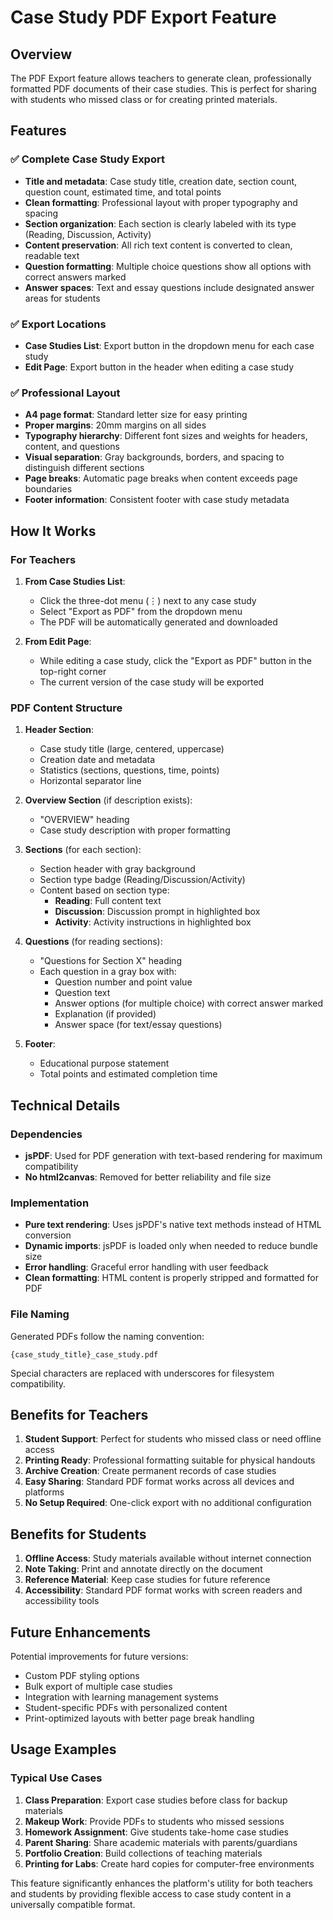 # Case Study PDF Export Feature

## Overview

The PDF Export feature allows teachers to generate clean, professionally formatted PDF documents of their case studies. This is perfect for sharing with students who missed class or for creating printed materials.

## Features

### ✅ Complete Case Study Export
- **Title and metadata**: Case study title, creation date, section count, question count, estimated time, and total points
- **Clean formatting**: Professional layout with proper typography and spacing
- **Section organization**: Each section is clearly labeled with its type (Reading, Discussion, Activity)
- **Content preservation**: All rich text content is converted to clean, readable text
- **Question formatting**: Multiple choice questions show all options with correct answers marked
- **Answer spaces**: Text and essay questions include designated answer areas for students

### ✅ Export Locations
- **Case Studies List**: Export button in the dropdown menu for each case study
- **Edit Page**: Export button in the header when editing a case study

### ✅ Professional Layout
- **A4 page format**: Standard letter size for easy printing
- **Proper margins**: 20mm margins on all sides
- **Typography hierarchy**: Different font sizes and weights for headers, content, and questions
- **Visual separation**: Gray backgrounds, borders, and spacing to distinguish different sections
- **Page breaks**: Automatic page breaks when content exceeds page boundaries
- **Footer information**: Consistent footer with case study metadata

## How It Works

### For Teachers

1. **From Case Studies List**:
   - Click the three-dot menu (⋮) next to any case study
   - Select "Export as PDF" from the dropdown menu
   - The PDF will be automatically generated and downloaded

2. **From Edit Page**:
   - While editing a case study, click the "Export as PDF" button in the top-right corner
   - The current version of the case study will be exported

### PDF Content Structure

1. **Header Section**:
   - Case study title (large, centered, uppercase)
   - Creation date and metadata
   - Statistics (sections, questions, time, points)
   - Horizontal separator line

2. **Overview Section** (if description exists):
   - "OVERVIEW" heading
   - Case study description with proper formatting

3. **Sections** (for each section):
   - Section header with gray background
   - Section type badge (Reading/Discussion/Activity)
   - Content based on section type:
     - **Reading**: Full content text
     - **Discussion**: Discussion prompt in highlighted box
     - **Activity**: Activity instructions in highlighted box

4. **Questions** (for reading sections):
   - "Questions for Section X" heading
   - Each question in a gray box with:
     - Question number and point value
     - Question text
     - Answer options (for multiple choice) with correct answer marked
     - Explanation (if provided)
     - Answer space (for text/essay questions)

5. **Footer**:
   - Educational purpose statement
   - Total points and estimated completion time

## Technical Details

### Dependencies
- **jsPDF**: Used for PDF generation with text-based rendering for maximum compatibility
- **No html2canvas**: Removed for better reliability and file size

### Implementation
- **Pure text rendering**: Uses jsPDF's native text methods instead of HTML conversion
- **Dynamic imports**: jsPDF is loaded only when needed to reduce bundle size
- **Error handling**: Graceful error handling with user feedback
- **Clean formatting**: HTML content is properly stripped and formatted for PDF

### File Naming
Generated PDFs follow the naming convention:
```
{case_study_title}_case_study.pdf
```
Special characters are replaced with underscores for filesystem compatibility.

## Benefits for Teachers

1. **Student Support**: Perfect for students who missed class or need offline access
2. **Printing Ready**: Professional formatting suitable for physical handouts
3. **Archive Creation**: Create permanent records of case studies
4. **Easy Sharing**: Standard PDF format works across all devices and platforms
5. **No Setup Required**: One-click export with no additional configuration

## Benefits for Students

1. **Offline Access**: Study materials available without internet connection
2. **Note Taking**: Print and annotate directly on the document
3. **Reference Material**: Keep case studies for future reference
4. **Accessibility**: Standard PDF format works with screen readers and accessibility tools

## Future Enhancements

Potential improvements for future versions:
- Custom PDF styling options
- Bulk export of multiple case studies
- Integration with learning management systems
- Student-specific PDFs with personalized content
- Print-optimized layouts with better page break handling

## Usage Examples

### Typical Use Cases

1. **Class Preparation**: Export case studies before class for backup materials
2. **Makeup Work**: Provide PDFs to students who missed sessions
3. **Homework Assignment**: Give students take-home case studies
4. **Parent Sharing**: Share academic materials with parents/guardians
5. **Portfolio Creation**: Build collections of teaching materials
6. **Printing for Labs**: Create hard copies for computer-free environments

This feature significantly enhances the platform's utility for both teachers and students by providing flexible access to case study content in a universally compatible format.
